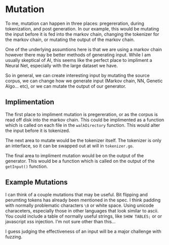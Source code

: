 # Mutation

To me, mutation can happen in three places: pregereration, during tokenization, and post generation. In our example, this would be mutating the input before it is fed into the markov chain, changing the tokenizer for the markov chain, or mutating the output of the markov chain.

One of the underlying assumtions here is that we are using a markov chain however there may be better methods of generating input. While I am usually skeptical of AI, this seems like the perfect place to impliment a Neural Net, especially with the large dataset we have.

So in general, we can create interesting input by mutating the source corpus, we can change how we generate input (Markov chain, NN, Genetic Algo... etc), or we can mutate the output of our generator.

## Implimentation
The first place to impliment mutation is pregereration, or as the corpus is read off disk into the markov chain. This could be implimented as a function which is called on each file in the `walkDirectory` function. This would alter the input before it is tokenized.

The next area to mutate would be the tokenizer itself. The tokenizer is only an interface, so it can be swapped out at will in `tokenizer.go`.

The final area to impliment mutation would be on the output of the generator. This would be a function which is called on the output of the `getInput()` function.

## Example Mutations
I can think of a couple mutations that may be useful. Bit flipping and perumting tokens has already been mentioned in the spec. I think padding with normally problematic characters `\0` or white space. Using unicode characeters, especially those in other languages that look similar to ascii. You could include a table of normally useful strings, like `SHOW TABLES;` or or javascript xss injection. I'm not sure other than this...

I guess judging the effectiveness of an input will be a major challenge with fuzzing. 
